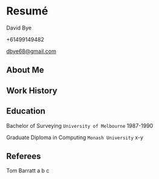 # Resumé

David Bye

+61499149482

dbye68@gmail.com

## About Me

## Work History

## Education
Bachelor of Surveying `University of Melbourne` 1987-1990

Graduate Diploma in Computing `Monash University` x-y

## Referees
Tom Barratt
a
b
c
